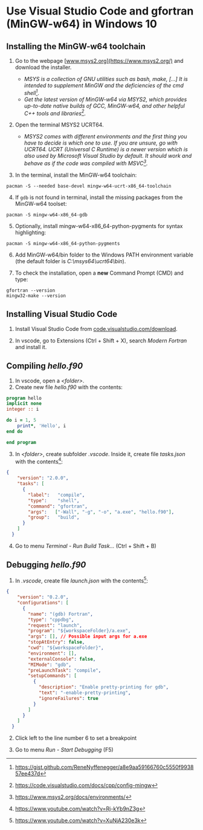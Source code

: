 # Use Visual Studio Code and gfortran (MinGW-w64) in Windows 10

## Installing the MinGW-w64 toolchain

1. Go to the webpage [www.msys2.org](https://www.msys2.org/) and download the installer.
   - _MSYS is a collection of GNU utilities such as bash, make, [...] It is intended to supplement MinGW and the deficiencies of the cmd shell[^1]_.
   - _Get the latest version of MinGW-w64 via MSYS2, which provides up-to-date native builds of GCC, MinGW-w64, and other helpful C++ tools and libraries[^2]_.

2. Open the terminal MSYS2 UCRT64.
   - _MSYS2 comes with different environments and the first thing you have to decide is which one to use. If you are unsure, go with UCRT64. UCRT (Universal C Runtime) is a newer version which is also used by Microsoft Visual Studio by default. It should work and behave as if the code was compiled with MSVC[^3]._

3. In the terminal, install the MinGW-w64 toolchain:

```shell
pacman -S --needed base-devel mingw-w64-ucrt-x86_64-toolchain
```

4. If `gdb` is not found in terminal, install the missing packages from the MinGW-w64 toolset:

```shell
pacman -S mingw-w64-x86_64-gdb
```

5. Optionally, install mingw-w64-x86_64-python-pygments for syntax highlighting:

```shell
pacman -S mingw-w64-x86_64-python-pygments
```

6. Add MinGW-w64/bin folder to the Windows PATH environment variable (the default folder is _C:\msys64\ucrt64\bin_).

7. To check the installation, open a **new** Command Prompt (CMD) and type:
```shell
gfortran --version
mingw32-make --version
```

## Installing Visual Studio Code

1. Install Visual Studio Code from [code.visualstudio.com/download](https://code.visualstudio.com/download).

2. In vscode, go to Extensions (Ctrl + Shift + X), search _Modern Fortran_ and install it.

## Compiling _hello.f90_

1. In vscode, open a _\<folder\>_.
2. Create new file _hello.f90_ with the contents:

```fortran
program hello
implicit none
integer :: i

do i = 1, 5
    print*, 'Hello', i
end do

end program
```

3. In  _\<folder\>_, create subfolder _.vscode_. Inside it, create file _tasks.json_ with the contents[^4]:

```json
{
    "version": "2.0.0",
    "tasks": [
      {
        "label":   "compile",
        "type":    "shell",
        "command": "gfortran",
        "args":   ["-Wall", "-g", "-o", "a.exe", "hello.f90"], 
        "group":   "build",
      }
    ]
  }
```

4. Go to menu _Terminal - Run Build Task..._ (Ctrl + Shift + B)

## Debugging _hello.f90_

1. In  _.vscode_, create file _launch.json_ with the contents[^5]:

```json
{
    "version": "0.2.0",
    "configurations": [
      {
        "name": "(gdb) Fortran",
        "type": "cppdbg",
        "request": "launch",
        "program": "${workspaceFolder}/a.exe",
        "args": [], // Possible input args for a.exe
        "stopAtEntry": false,
        "cwd": "${workspaceFolder}",
        "environment": [],
        "externalConsole": false,
        "MIMode": "gdb",
        "preLaunchTask": "compile",
        "setupCommands": [
          {
            "description": "Enable pretty-printing for gdb",
            "text": "-enable-pretty-printing",
            "ignoreFailures": true
          }
        ]
      }
    ]
  }
```

2. Click left to the line number 6 to set a breakpoint

3. Go to menu _Run - Start Debugging_ (F5)

[^1]: <https://gist.github.com/ReneNyffenegger/a8e9aa59166760c5550f993857ee437d>

[^2]: <https://code.visualstudio.com/docs/cpp/config-mingw>

[^3]: <https://www.msys2.org/docs/environments/>

[^4]: <https://www.youtube.com/watch?v=Rj-kYb9nZ3g>

[^5]: <https://www.youtube.com/watch?v=XuNjA230e3k>

